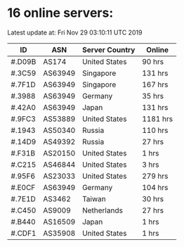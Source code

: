 # 16 online servers:

Latest update at: Fri Nov 29 03:10:11 UTC 2019

| ID | ASN | Server Country | Online |
| -- | --- | -------------- | ------ |
| #.D09B | AS174 | United States | 90 hrs |
| #.3C59 | AS63949 | Singapore | 131 hrs |
| #.7F1D | AS63949 | Singapore | 167 hrs |
| #.3988 | AS63949 | Germany | 35 hrs |
| #.42A0 | AS63949 | Japan | 131 hrs |
| #.9FC3 | AS53889 | United States | 1181 hrs |
| #.1943 | AS50340 | Russia | 110 hrs |
| #.14D9 | AS49392 | Russia | 27 hrs |
| #.F31B | AS20150 | United States | 1 hrs |
| #.C215 | AS46844 | United States | 3 hrs |
| #.95F6 | AS23033 | United States | 279 hrs |
| #.E0CF | AS63949 | Germany | 104 hrs |
| #.7E1D | AS3462 | Taiwan | 30 hrs |
| #.C450 | AS9009 | Netherlands | 27 hrs |
| #.B440 | AS16509 | Japan | 1 hrs |
| #.CDF1 | AS35908 | United States | 1 hrs |

